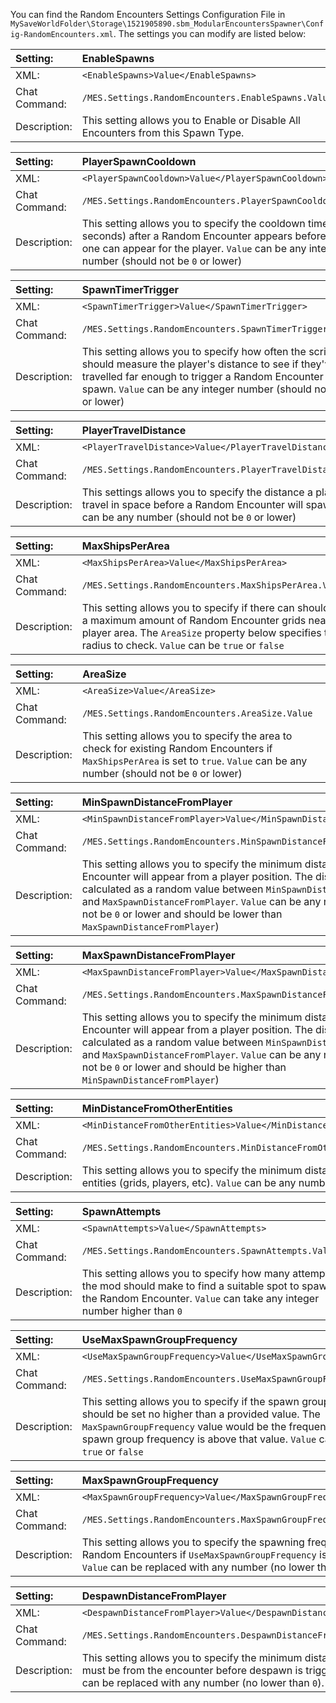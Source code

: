 You can find the Random Encounters Settings Configuration File in `MySaveWorldFolder\Storage\1521905890.sbm_ModularEncountersSpawner\Config-RandomEncounters.xml`. The settings you can modify are listed below:

|Setting:|EnableSpawns|
|:----|:----|
|XML:|`<EnableSpawns>Value</EnableSpawns>`|
|Chat Command:|`/MES.Settings.RandomEncounters.EnableSpawns.Value`|
|Description:|This setting allows you to Enable or Disable All Encounters from this Spawn Type.|

|Setting:|PlayerSpawnCooldown|
|:----|:----|
|XML:|`<PlayerSpawnCooldown>Value</PlayerSpawnCooldown>`|
|Chat Command:|`/MES.Settings.RandomEncounters.PlayerSpawnCooldown.Value`|
|Description:|This setting allows you to specify the cooldown time (in seconds) after a Random Encounter appears before another one can appear for the player. `Value` can be any integer number (should not be `0` or lower)|

|Setting:|SpawnTimerTrigger|
|:----|:----|
|XML:|`<SpawnTimerTrigger>Value</SpawnTimerTrigger>`|
|Chat Command:|`/MES.Settings.RandomEncounters.SpawnTimerTrigger.Value`|
|Description:|This setting allows you to specify how often the script should measure the player's distance to see if they've travelled far enough to trigger a Random Encounter spawn. `Value` can be any integer number (should not be `0` or lower)|

|Setting:|PlayerTravelDistance|
|:----|:----|
|XML:|`<PlayerTravelDistance>Value</PlayerTravelDistance>`|
|Chat Command:|`/MES.Settings.RandomEncounters.PlayerTravelDistance.Value`|
|Description:|This settings allows you to specify the distance a player must travel in space before a Random Encounter will spawn. `Value` can be any number (should not be `0` or lower)|

|Setting:|MaxShipsPerArea|
|:----|:----|
|XML:|`<MaxShipsPerArea>Value</MaxShipsPerArea>`|
|Chat Command:|`/MES.Settings.RandomEncounters.MaxShipsPerArea.Value`|
|Description:|This setting allows you to specify if there can should be a maximum amount of Random Encounter grids near the player area. The `AreaSize` property below specifies the radius to check. `Value` can be `true` or `false`|

|Setting:|AreaSize|
|:----|:----|
|XML:|`<AreaSize>Value</AreaSize>`|
|Chat Command:|`/MES.Settings.RandomEncounters.AreaSize.Value`|
|Description:|This setting allows you to specify the area to check for existing Random Encounters if `MaxShipsPerArea` is set to `true`. `Value` can be any number (should not be `0` or lower)|

|Setting:|MinSpawnDistanceFromPlayer|
|:----|:----|
|XML:|`<MinSpawnDistanceFromPlayer>Value</MinSpawnDistanceFromPlayer>`|
|Chat Command:|`/MES.Settings.RandomEncounters.MinSpawnDistanceFromPlayer.Value`|
|Description:|This setting allows you to specify the minimum distance a Random Encounter will appear from a player position. The distance is calculated as a random value between `MinSpawnDistanceFromPlayer` and `MaxSpawnDistanceFromPlayer`. `Value` can be any number (should not be `0` or lower and should be lower than `MaxSpawnDistanceFromPlayer`)|

|Setting:|MaxSpawnDistanceFromPlayer|
|:----|:----|
|XML:|`<MaxSpawnDistanceFromPlayer>Value</MaxSpawnDistanceFromPlayer>`|
|Chat Command:|`/MES.Settings.RandomEncounters.MaxSpawnDistanceFromPlayer.Value`|
|Description:|This setting allows you to specify the minimum distance a Random Encounter will appear from a player position. The distance is calculated as a random value between `MinSpawnDistanceFromPlayer` and `MaxSpawnDistanceFromPlayer`. `Value` can be any number (should not be `0` or lower and should be higher than `MinSpawnDistanceFromPlayer`)|

|Setting:|MinDistanceFromOtherEntities|
|:----|:----|
|XML:|`<MinDistanceFromOtherEntities>Value</MinDistanceFromOtherEntities>`|
|Chat Command:|`/MES.Settings.RandomEncounters.MinDistanceFromOtherEntities.Value`|
|Description:|This setting allows you to specify the minimum distance from other entities (grids, players, etc). `Value` can be any number higher than `0`|

|Setting:|SpawnAttempts|
|:----|:----|
|XML:|`<SpawnAttempts>Value</SpawnAttempts>`|
|Chat Command:|`/MES.Settings.RandomEncounters.SpawnAttempts.Value`|
|Description:|This setting allows you to specify how many attempts the mod should make to find a suitable spot to spawn the Random Encounter. `Value` can take any integer number higher than `0`|

|Setting:|UseMaxSpawnGroupFrequency|
|:----|:----|
|XML:|`<UseMaxSpawnGroupFrequency>Value</UseMaxSpawnGroupFrequency>`|
|Chat Command:|`/MES.Settings.RandomEncounters.UseMaxSpawnGroupFrequency.Value`|
|Description:|This setting allows you to specify if the spawn group frequency should be set no higher than a provided value. The `MaxSpawnGroupFrequency` value would be the frequency used if the spawn group frequency is above that value. `Value` can be set to `true` or `false`|

|Setting:|MaxSpawnGroupFrequency|
|:----|:----|
|XML:|`<MaxSpawnGroupFrequency>Value</MaxSpawnGroupFrequency>`|
|Chat Command:|`/MES.Settings.RandomEncounters.MaxSpawnGroupFrequency.Value`|
|Description:|This setting allows you to specify the spawning frequency of Random Encounters if `UseMaxSpawnGroupFrequency` is set to `true`. `Value` can be replaced with any number (no lower than `0`).|

|Setting:|DespawnDistanceFromPlayer|
|:----|:----|
|XML:|`<DespawnDistanceFromPlayer>Value</DespawnDistanceFromPlayer>`|
|Chat Command:|`/MES.Settings.RandomEncounters.DespawnDistanceFromPlayer.Value`|
|Description:|This setting allows you to specify the minimum distance players must be from the encounter before despawn is triggered. `Value` can be replaced with any number (no lower than `0`).|

